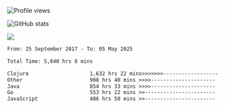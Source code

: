 ![Profile views](https://komarev.com/ghpvc/?username=liuchong)

![GitHub stats](https://github-readme-stats.vercel.app/api?username=liuchong&show_icons=true)

<img src="https://cr-skills-chart-widget.azurewebsites.net/api/api?username=liuchong&skills=Java,JavaScript,Python,Go,Rust,Zig&show-other-skills=true"/>

<!--START_SECTION:waka-->

```txt
From: 25 September 2017 - To: 05 May 2025

Total Time: 5,640 hrs 8 mins

Clojure                    1,632 hrs 22 mins>>>>>>>------------------   28.94 %
Other                      908 hrs 40 mins >>>>---------------------   16.11 %
Java                       854 hrs 33 mins >>>>---------------------   15.15 %
Go                         553 hrs 22 mins >>-----------------------   09.81 %
JavaScript                 486 hrs 50 mins >>-----------------------   08.63 %
```

<!--END_SECTION:waka-->
